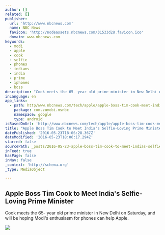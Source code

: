 ```yaml
---
author: []
related: []
publisher:
  url: 'http://www.nbcnews.com'
  name: NBC News
  favicon: 'http://nodeassets.nbcnews.com/31533d28.favicon.ico'
  domain: www.nbcnews.com
keywords:
  - modi
  - apple
  - cook
  - selfie
  - phones
  - indians
  - india
  - prime
  - iphones
  - boss
description: "Cook meets the 65- year old prime minister in New Delhi on Saturday, and will be hoping Modi's enthusiasm for phones can help Apple."
inLanguage: en
app_links:
  - path: http/www.nbcnews.com/tech/apple/apple-boss-tim-cook-meet-india-s-selfie-loving-prime-n577581
    package: com.zumobi.msnbc
    namespace: google
    type: android
isBasedOnUrl: 'http://www.nbcnews.com/tech/apple/apple-boss-tim-cook-meet-india-s-selfie-loving-prime-n577581'
title: "Apple Boss Tim Cook to Meet India's Selfie-Loving Prime Minister"
datePublished: '2016-05-23T18:06:28.367Z'
dateModified: '2016-05-23T18:06:17.294Z'
starred: false
sourcePath: _posts/2016-05-23-apple-boss-tim-cook-to-meet-indias-selfie-loving-prime-mini.md
inFeed: true
hasPage: false
inNav: false
_context: 'http://schema.org'
_type: MediaObject

---
```

<article style=""><h1>Apple Boss Tim Cook to Meet India's Selfie-Loving Prime Minister</h1><p>Cook meets the 65- year old prime minister in New Delhi on Saturday, and will be hoping Modi's enthusiasm for phones can help Apple.</p><img src="http://media4.s-nbcnews.com/j/newscms/2016_20/1544876/160520-narendra-modi-lotus-selfie-mdl_d5bc5ee2ddbb6c91f36052d2cdd6d9f0.nbcnews-fp-1200-800.jpg" /></article>